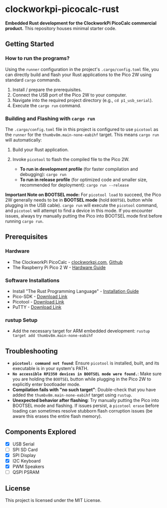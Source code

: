 # clockworkpi-picocalc-rust

**Embedded Rust development for the ClockworkPi PicoCalc commercial product.** This repository houses minimal starter code.

## Getting Started

### How to run the programs?
Using the `runner` configuration in the project's `.cargo/config.toml` file, you can directly build and flash your Rust applications to the Pico 2W using standard `cargo` commands.

1.  Install / prepare the prerequisites.
2.  Connect the USB port of the Pico 2W to your computer.
3.  Navigate into the required project directory (e.g., `cd p1_usb_serial`).
4.  Execute the `cargo run` command.

### Building and Flashing with `cargo run`
The `.cargo/config.toml` file in this project is configured to use `picotool` as the `runner` for the `thumbv8m.main-none-eabihf` target. This means `cargo run` will automatically:
1.  Build your Rust application.
2.  Invoke `picotool` to flash the compiled file to the Pico 2W.

    - **To run in development profile** (for faster compilation and debugging): `cargo run`
    - **To run in release profile** (for optimized code and smaller size, recommended for deployment): `cargo run --release`

**Important Note on BOOTSEL mode:**
For `picotool load` to succeed, the Pico 2W generally needs to be in **BOOTSEL mode** (hold `BOOTSEL` button while plugging in the USB cable). `cargo run` will execute the `picotool` command, and `picotool` will attempt to find a device in this mode. If you encounter issues, always try manually putting the Pico into BOOTSEL mode first before running `cargo run`.


## Prerequisites

### Hardware
- The ClockworkPi PicoCalc - [clockworkpi.com](https://www.clockworkpi.com/picocalc), [Github](https://github.com/clockworkpi/PicoCalc)
- The Raspberry Pi Pico 2 W - [Hardware Guide](https://www.raspberrypi.com/documentation/microcontrollers/pico-series.html#pico2w-technical-specification)

### Software Installations
- Install "The Rust Programming Language" - [Installation Guide](https://rust-lang.github.io/rustup/installation/index.html)
- Pico-SDK - [Download Link](https://github.com/raspberrypi/pico-sdk/releases)
- Picotool - [Download Link](https://github.com/raspberrypi/picotool/releases)
- PuTTY - [Download Link](https://www.putty.org/)

### rustup Setup
- Add the necessary target for ARM embedded development: `rustup target add thumbv8m.main-none-eabihf`

## Troubleshooting
- **`picotool: command not found`**: Ensure `picotool` is installed, built, and its executable is in your system's PATH.
- **`No accessible RP2350 devices in BOOTSEL mode were found.`**: Make sure you are holding the `BOOTSEL` button while plugging in the Pico 2W to explicitly enter bootloader mode.
- **Compilation fails with "no such target"**: Double-check that you have added the `thumbv8m.main-none-eabihf` target using `rustup`.
- **Unexpected behavior after flashing**: Try manually putting the Pico into BOOTSEL mode and flashing. If issues persist, a `picotool erase` before loading can sometimes resolve stubborn flash corruption issues (be aware this erases the entire flash memory).

## Components Explored
- [X] USB Serial
- [ ] SPI SD Card
- [X] SPI Display
- [X] I2C Keyboard
- [X] PWM Speakers
- [ ] QSPI PSRAM

## License
This project is licensed under the MIT License.